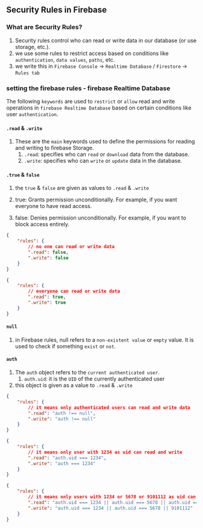 ## Security Rules in Firebase
### What are Security Rules?
1. Security rules control who can read or write data in our database (or use storage, etc.).
2. we use some rules to restrict access based on conditions like `authentication`, `data values`, `paths`, etc.
3. we write this in `Firebase Console` -> `Realtime Database` / `Firestore` -> `Rules tab`

### setting the firebase rules - firebase Realtime Database
The following `keywords` are used to `restrict` or `allow` read and write operations in `firebase Realtime Database` based on certain conditions like user `authentication`.

#### `.read` & `.write`
1. These are the `main` keywords used to define the permissions for reading and writing to firebase Storage.
    1. `.read`: specifies who can `read` or `download` data from the database.
    2. `.write`: specifies who can `write` or `update` data in the database.

#### `.true` & `false`
1. the `true` & `false` are given as values to `.read` & `.write`
1. true: Grants permission unconditionally. For example, if you want everyone to have read access.

2. false: Denies permission unconditionally. For example, if you want to block access entirely.
```JSON
{
    "rules": {
        // no one can read or write data
        ".read": false, 
        ".write": false
    }
}
```

```JSON
{
    "rules": {
        // everyone can read or write data
        ".read": true, 
        ".write": true
    }
}
```
#### `null`
1. in Firebase rules, null refers to a `non-existent value` or `empty` value. It is used to check if something `exist` or `not`.

#### `auth`
1. The `auth` object refers to the `current authenticated user`.
    1. `auth.uid`: it is the `UID` of the currently authenticated user
2. this object is given as a value to `.read` & `.write`
```JSON
{
    "rules": {
        // it means only authenticated users can read and write data
        ".read": "auth !== null", 
        ".write": "auth !== null"
    }
}
```

```JSON
{
    "rules": {
        // it means only user with 1234 as uid can read and write 
        ".read": "auth.uid === 1234", 
        ".write": "auth === 1234"
    }
}
```


```JSON
{
    "rules": {
        // it means only users with 1234 or 5678 or 9101112 as uid can read and write 
        ".read": "auth.uid === 1234 || auth.uid === 5678 || auth.uid === '9101112'", 
        ".write": "auth.uid === 1234 || auth.uid === 5678 || 9101112"
    }
}
```

